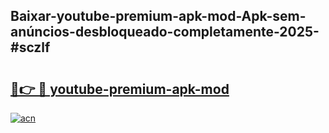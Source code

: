 ## Baixar-youtube-premium-apk-mod-Apk-sem-anúncios-desbloqueado-completamente-2025-#sczlf

# <h2><a href="https://ainizakaria.my?title=youtube-premium-apk-mod&ref=22M">🔗👉 🔴 youtube-premium-apk-mod</a></h2>

[![acn](https://github.com/user-attachments/assets/0f9c940e-d8b0-45ae-aac7-cd30a18b3e1c)](https://ainizakaria.my?title=youtube-premium-apk-mod&ref=22M)

